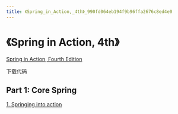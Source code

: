 ```yaml
---
title: 《Spring_in_Action,_4th》_990fd064eb194f9b96ffa2676c8ed4e0
---
```


# 《Spring in Action, 4th》

[Spring in Action, Fourth Edition](http://www.manning.com/SpringinActionFourthEdition)

下载代码

## Part 1: Core Spring

[1. Springing into action](%E3%80%8ASpring%20in%20Action,%204th%E3%80%8B%20990fd064eb194f9b96ffa2676c8ed4e0/1%20Springing%20into%20action%20aebafb5480744c929479b49641e8723e.md)